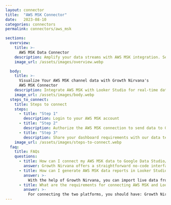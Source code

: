 ```yaml
---
layout: connector
title:  "AWS MSK Connector"
date:   2023-08-10
categories: connectors
permalink: connectors/aws_msk

sections:
  overview:
    title: >-
      AWS MSK Data Connector
    description: Amplify your data streams with AWS MSK integration. Seamlessly channel real-time data from Amazon Managed Streaming for Apache Kafka into Looker Studio's analytical engine, empowering you with immediate insights for data-driven decisions.
    image_url: /assets/images/overview.webp

  body:
    title: >-
      Visualize Your AWS MSK channel data with Growth Nirvana's
      AWS MSK Connector
    description: Integrate AWS MSK with Looker Studio for real-time data experiences that fuel rapid decision-making.
    image_url: /assets/images/body.webp
  steps_to_connect:
    title: Steps to connect
    steps:
      - title: "Step 1"
        description: Login to your AWS MSK account
      - title: "Step 2"
        description: Authorize the AWS MSK connection to send data to Growth Nirvana
      - title: "Step 3"
        description: Share your dashboard requirements with our data team. We will build the report for you.
    image_url: /assets/images/steps-to-connect.webp
  faq:
    title: FAQs
    questions:
      - title: How can I connect my AWS MSK data to Google Data Studio/Looker Studio?
        answer: Growth Nirvana offers a straightforward no-code interface to connect to AWS MSK data sources.
      - title: How can I generate AWS MSK data reports in Looker Studio?
        answer: >-
          With the help of Growth Nirvana, you can import live data from AWS MSK into Looker Studio. These data can be viewed in charts, tables, and dashboards to generate branded reports that can be shared instantly.
      - title: What are the requirements for connecting AWS MSK and Looker Studio?
        answer: >-
          For connecting the two platforms, you should have: Growth Nirvana Account and AWS MSK Ads Account
---
```

